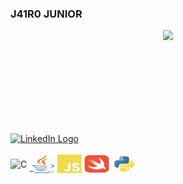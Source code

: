 ### J41R0 JUNIOR

<div style="display: flex; justify-content: center;">
  <a href="https://github.com/J41R0JUNIOR" style="display: flex;">
  <img height="165em" src="https://github-readme-stats.vercel.app/api/top-langs/?username=J41R0JUNIOR&layout=compact&langs_count=16&theme=radical&hide=jupyter%20notebook,html,css"/>
  </a>
</div>

<a href="https://www.linkedin.com/in/jairo-júnior" target="_blank" style="display: inline-block;">
  <img src="https://media.licdn.com/dms/image/C560BAQHaVYd13rRz3A/company-logo_200_200/0/1638831590218?e=1744848000&v=beta&t=YzSWtVgDjOjlkQ8WhICYnhJZYSpSBszznZUaAs-Alac" 
       alt="LinkedIn Logo"">
</a>


<div style="display: inline_block"><br>
  <img align="center" alt="C" height="30" width="40" src="https://raw.githubusercontent.com/gilbarbara/logos/f4c8e8b933aa80ce83b6d6d387e016bf4cb4e376/logos/c.svg">
  <img align="center" alt="Java" height="30" width="40" src="https://raw.githubusercontent.com/gilbarbara/logos/f4c8e8b933aa80ce83b6d6d387e016bf4cb4e376/logos/java.svg">
  <img align="center" alt="JavaScript" height="30" width="40" src="https://raw.githubusercontent.com/devicons/devicon/master/icons/javascript/javascript-plain.svg">
  <img align="center" alt="Swift" height="30" width="40" src="https://raw.githubusercontent.com/devicons/devicon/master/icons/swift/swift-original.svg">
  <img align="center" alt="Python" height="30" width="40" src="https://raw.githubusercontent.com/devicons/devicon/master/icons/python/python-original.svg">
</div>
